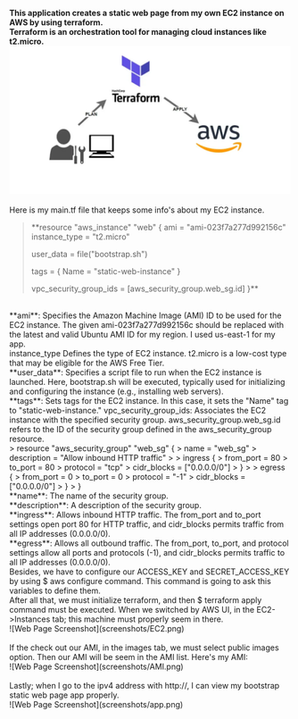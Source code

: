 **This application creates a static web page from my own EC2 instance on AWS by using terraform.<br>**
**Terraform is an orchestration tool for managing cloud instances like t2.micro.<br>**
![Web Page Screenshot](screenshots/aws.png)<br><br>
Here is my main.tf file that keeps some info's about my EC2 instance. <br>  
> **resource "aws_instance" "web" {
>   ami           = "ami-023f7a277d992156c" 
>   instance_type = "t2.micro"
> 
>   user_data = file("bootstrap.sh")
> 
>   tags = {
>     Name = "static-web-instance"
>   }
> 
>   vpc_security_group_ids = [aws_security_group.web_sg.id]
> }**
<br> 
**ami**: Specifies the Amazon Machine Image (AMI) ID to be used for the EC2 instance. The given ami-023f7a277d992156c should be replaced with the latest and valid Ubuntu AMI ID for my region. I used us-east-1 for my app.<br> 
instance_type Defines the type of EC2 instance. t2.micro is a low-cost type that may be eligible for the AWS Free Tier.<br> 
**user_data**: Specifies a script file to run when the EC2 instance is launched. Here, bootstrap.sh will be executed, typically used for initializing and configuring the instance (e.g., installing web servers).<br> 
**tags**: Sets tags for the EC2 instance. In this case, it sets the "Name" tag to "static-web-instance."
vpc_security_group_ids: Associates the EC2 instance with the specified security group. aws_security_group.web_sg.id refers to the ID of the security group defined in the aws_security_group resource.<br> 
> resource "aws_security_group" "web_sg" {
>   name        = "web_sg"
>   description = "Allow inbound HTTP traffic"
> 
>   ingress {
>     from_port   = 80
>     to_port     = 80
>     protocol    = "tcp"
>     cidr_blocks = ["0.0.0.0/0"]
>   }
> 
>   egress {
>     from_port   = 0
>     to_port     = 0
>     protocol    = "-1"
>     cidr_blocks = ["0.0.0.0/0"]
>   }
> }
<br> 
**name**: The name of the security group.<br> 
**description**: A description of the security group.<br> 
**ingress**: Allows inbound HTTP traffic. The from_port and to_port settings open port 80 for HTTP traffic, and cidr_blocks permits traffic from all IP addresses (0.0.0.0/0).<br> 
**egress**: Allows all outbound traffic. The from_port, to_port, and protocol settings allow all ports and protocols (-1), and cidr_blocks permits traffic to all IP addresses (0.0.0.0/0).<br> 
Besides, we have to configure our ACCESS_KEY and SECRET_ACCESS_KEY by using $ aws configure command. This command is going to ask this variables to define them. <br>
After all that, we must initialize terraform, and then $ terraform apply command must be executed. 
When we switched by AWS UI, in the EC2->Instances tab; this machine must properly seem in there.<br>
![Web Page Screenshot](screenshots/EC2.png)<br><br>
If the check out our AMI, in the images tab, we must select public images option. Then our AMI will be seem in the AMI list. Here's my AMI:<br>
![Web Page Screenshot](screenshots/AMI.png)<br><br>
Lastly; when I go to the ipv4 address with http://, I can view my bootstrap static web page app properly.<br>
![Web Page Screenshot](screenshots/app.png)
